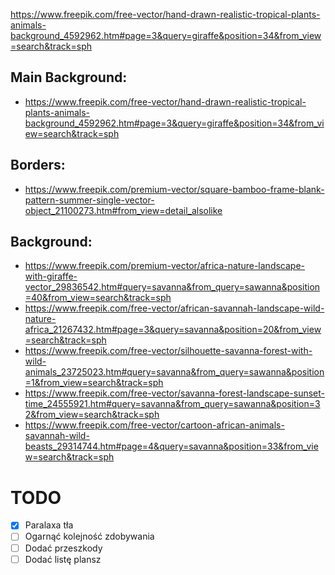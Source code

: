 https://www.freepik.com/free-vector/hand-drawn-realistic-tropical-plants-animals-background_4592962.htm#page=3&query=giraffe&position=34&from_view=search&track=sph

## Main Background:
- https://www.freepik.com/free-vector/hand-drawn-realistic-tropical-plants-animals-background_4592962.htm#page=3&query=giraffe&position=34&from_view=search&track=sph

## Borders:
- https://www.freepik.com/premium-vector/square-bamboo-frame-blank-pattern-summer-single-vector-object_21100273.htm#from_view=detail_alsolike

## Background:
- https://www.freepik.com/premium-vector/africa-nature-landscape-with-giraffe-vector_29836542.htm#query=savanna&from_query=sawanna&position=40&from_view=search&track=sph
- https://www.freepik.com/free-vector/african-savannah-landscape-wild-nature-africa_21267432.htm#page=3&query=savanna&position=20&from_view=search&track=sph
- https://www.freepik.com/free-vector/silhouette-savanna-forest-with-wild-animals_23725023.htm#query=savanna&from_query=sawanna&position=1&from_view=search&track=sph
- https://www.freepik.com/free-vector/savanna-forest-landscape-sunset-time_24555921.htm#query=savanna&from_query=sawanna&position=32&from_view=search&track=sph
- https://www.freepik.com/free-vector/cartoon-african-animals-savannah-wild-beasts_29314744.htm#page=4&query=savanna&position=33&from_view=search&track=sph

# TODO
- [X] Paralaxa tła
- [ ] Ogarnąć kolejność zdobywania
- [ ] Dodać przeszkody
- [ ] Dodać listę plansz